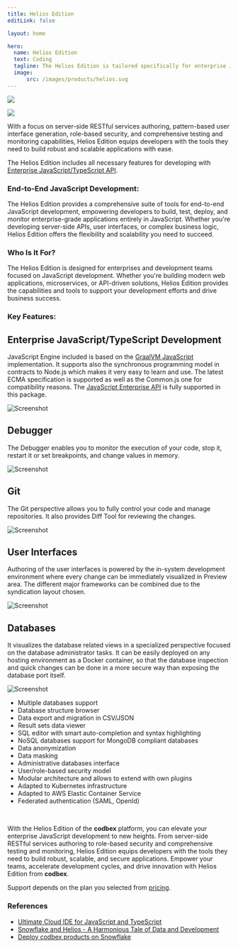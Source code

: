 ```yaml
---
title: Helios Edition
editLink: false

layout: home

hero:
  name: Helios Edition
  text: Coding
  tagline: The Helios Edition is tailored specifically for enterprise JavaScript/TypeScript development, providing a powerful set of features to accelerate your development workflow
  image:
      src: /images/products/helios.svg
---
```


<div class="product-tag">

<a href="https://github.com/codbex/codbex-helios" target="_blank"><img src="https://img.shields.io/badge/github-%23121011.svg?style=for-the-badge&logo=github&logoColor=white"/></a>

<a href="https://github.com/codbex/codbex-helios/blob/main/LICENSE" target="_blank"><img src="https://img.shields.io/badge/License-EPL%202.0-brightgreen.svg?style=for-the-badge&logoColor=white"/></a>

</div>

With a focus on server-side RESTful services authoring, pattern-based user interface generation, role-based security, and comprehensive testing and monitoring capabilities, Helios Edition equips developers with the tools they need to build robust and scalable applications with ease.

The Helios Edition includes all necessary features for developing with <a href="/documentation/platform/sdk/" target="_blank">Enterprise JavaScript/TypeScript API</a>.

### End-to-End JavaScript Development:

The Helios Edition provides a comprehensive suite of tools for end-to-end JavaScript development, empowering developers to build, test, deploy, and monitor enterprise-grade applications entirely in JavaScript. Whether you're developing server-side APIs, user interfaces, or complex business logic, Helios Edition offers the flexibility and scalability you need to succeed.

### Who Is It For?

The Helios Edition is designed for enterprises and development teams focused on JavaScript development. Whether you're building modern web applications, microservices, or API-driven solutions, Helios Edition provides the capabilities and tools to support your development efforts and drive business success.

### Key Features:

<div class="content">
<section>
    <div class="container flex">
        <div class="text">
            <h2>Enterprise JavaScript/TypeScript Development</h2>
            <p>JavaScript Engine included is based on the <a href="https://www.graalvm.org/latest/reference-manual/js/" target="_blank">GraalVM JavaScript</a> 
            implementation. It supports also the synchronous programming model in contracts to 
            Node.js which makes it very easy to learn and use. The latest ECMA specification 
            is supported as well as the Common.js one for compatibility reasons. 
            The <a href="/documentation/platform/sdk/" target="_blank">JavaScript Enterprise API</a> is fully supported in this package.</p>
        </div>
        <div class="image">
            <img src="/images/features/js-editor.png" alt="Screenshot" class="screenshot editable" />
        </div>
    </div>
</section>

<section>
    <div class="container flex">
        <div class="text">
            <h2>Debugger</h2>
            <p>The Debugger enables you to monitor the execution of your code, stop it, 
            restart it or set breakpoints, and change values in memory.</p>
        </div>
        <div class="image">
            <img src="/images/features/debugger-perspective.png" alt="Screenshot" class="screenshot editable" />
        </div>
    </div>
</section>

<section>
    <div class="container flex">
        <div class="text">
            <h2>Git</h2>
            <p>The Git perspective allows you to fully control your code and manage repositories.
            It also provides Diff Tool for reviewing the changes.</p>
        </div>
        <div class="image">
            <img src="/images/features/git-perspective.png" alt="Screenshot" class="screenshot editable" />
        </div>
    </div>
</section>

<section>
    <div class="container flex">
        <div class="text">
            <h2>User Interfaces</h2>
            <p>Authoring of the user interfaces is powered by the in-system development environment 
            where every change can be immediately visualized in Preview area. 
            The different major frameworks can be combined due to the syndication layout chosen.</p>
        </div>
        <div class="image">
            <img src="/images/features/ui-widgets.png" alt="Screenshot" class="screenshot editable" />
        </div>
    </div>
</section>

<section>
    <div class="container flex">
        <div class="text">
            <h2>Databases</h2>
            <p>It visualizes the database related views in a specialized perspective focused on the database 
            administrator tasks. It can be easily deployed on any hosting environment as a Docker container, 
            so that the database inspection and quick changes can be done in a more secure way than exposing 
            the database port itself.</p>
        </div>
        <div class="image">
            <img src="/images/features/database-perspective.png" alt="Screenshot" class="screenshot editable" />
        </div>
    </div>
</section>
</div>

* Multiple databases support
* Database structure browser
* Data export and migration in CSV/JSON
* Result sets data viewer
* SQL editor with smart auto-completion and syntax highlighting
* NoSQL databases support for MongoDB compliant databases
* Data anonymization
* Data masking
* Administrative databases interface
* User/role-based security model
* Modular architecture and allows to extend with own plugins
* Adapted to Kubernetes infrastructure
* Adapted to AWS Elastic Container Service
* Federated authentication (SAML, OpenId)

<br>

With the Helios Edition of the <b>codbex</b> platform, you can elevate your enterprise JavaScript development to new heights. From server-side RESTful services authoring to role-based security and comprehensive testing and monitoring, Helios Edition equips developers with the tools they need to build robust, scalable, and secure applications. Empower your teams, accelerate development cycles, and drive innovation with Helios Edition from <b>codbex</b>.

Support depends on the plan you selected from [pricing](/pricing/).

### References

* [Ultimate Cloud IDE for JavaScript and TypeScript](/marketing/2023/09/26/helios-ultimate-cloud-ide-for-javascript-and-typescript)
* [Snowflake and Helios - A Harmonious Tale of Data and Development](/technology/2024/04/03/snowflake-and-helios)
* [Deploy codbex products on Snowflake](/technology/2024/09/11/deploy-codbex-products-on-snowflake)
